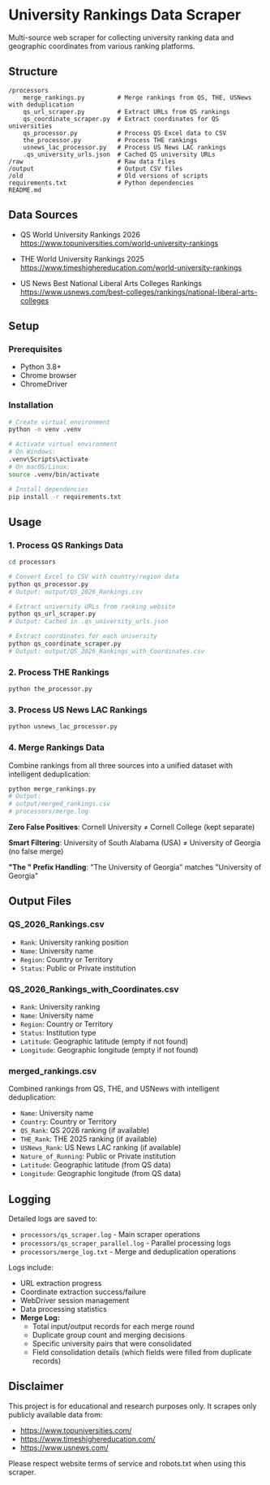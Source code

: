 # University Rankings Data Scraper

Multi-source web scraper for collecting university ranking data and geographic coordinates from various ranking platforms.

## Structure

```
/processors
    merge_rankings.py         # Merge rankings from QS, THE, USNews with deduplication
    qs_url_scraper.py         # Extract URLs from QS rankings
    qs_coordinate_scraper.py  # Extract coordinates for QS universities
    qs_processor.py           # Process QS Excel data to CSV
    the_processor.py          # Process THE rankings
    usnews_lac_processor.py   # Process US News LAC rankings
    .qs_university_urls.json  # Cached QS university URLs
/raw                          # Raw data files
/output                       # Output CSV files
/old                          # Old versions of scripts
requirements.txt              # Python dependencies
README.md
```

## Data Sources

- QS World University Rankings 2026 <https://www.topuniversities.com/world-university-rankings>

- THE World University Rankings 2025 <https://www.timeshighereducation.com/world-university-rankings>

- US News Best National Liberal Arts Colleges Rankings <https://www.usnews.com/best-colleges/rankings/national-liberal-arts-colleges>

## Setup

### Prerequisites

- Python 3.8+
- Chrome browser
- ChromeDriver

### Installation

```bash
# Create virtual environment
python -m venv .venv

# Activate virtual environment
# On Windows:
.venv\Scripts\activate
# On macOS/Linux:
source .venv/bin/activate

# Install dependencies
pip install -r requirements.txt
```

## Usage

### 1. Process QS Rankings Data

```bash
cd processors

# Convert Excel to CSV with country/region data
python qs_processor.py
# Output: output/QS_2026_Rankings.csv

# Extract university URLs from ranking website
python qs_url_scraper.py
# Output: Cached in .qs_university_urls.json

# Extract coordinates for each university
python qs_coordinate_scraper.py
# Output: output/QS_2026_Rankings_with_Coordinates.csv
```

### 2. Process THE Rankings

```bash
python the_processor.py
```

### 3. Process US News LAC Rankings

```bash
python usnews_lac_processor.py
```

### 4. Merge Rankings Data

Combine rankings from all three sources into a unified dataset with intelligent deduplication:

```bash
python merge_rankings.py
# Output:
# output/merged_rankings.csv
# processors/merge.log
```

**Zero False Positives**: Cornell University ≠ Cornell College (kept separate)

**Smart Filtering**: University of South Alabama (USA) ≠ University of Georgia (no false merge)

**"The " Prefix Handling**: "The University of Georgia" matches "University of Georgia"

## Output Files

### QS_2026_Rankings.csv

- `Rank`: University ranking position
- `Name`: University name
- `Region`: Country or Territory
- `Status`: Public or Private institution

### QS_2026_Rankings_with_Coordinates.csv

- `Rank`: University ranking
- `Name`: University name
- `Region`: Country or Territory
- `Status`: Institution type
- `Latitude`: Geographic latitude (empty if not found)
- `Longitude`: Geographic longitude (empty if not found)

### merged_rankings.csv

Combined rankings from QS, THE, and USNews with intelligent deduplication:

- `Name`: University name
- `Country`: Country or Territory
- `QS_Rank`: QS 2026 ranking (if available)
- `THE_Rank`: THE 2025 ranking (if available)
- `USNews_Rank`: US News LAC ranking (if available)
- `Nature_of_Running`: Public or Private institution
- `Latitude`: Geographic latitude (from QS data)
- `Longitude`: Geographic longitude (from QS data)

## Logging

Detailed logs are saved to:

- `processors/qs_scraper.log` - Main scraper operations
- `processors/qs_scraper_parallel.log` - Parallel processing logs
- `processors/merge_log.txt` - Merge and deduplication operations

Logs include:

- URL extraction progress
- Coordinate extraction success/failure
- WebDriver session management
- Data processing statistics
- **Merge Log:**
  - Total input/output records for each merge round
  - Duplicate group count and merging decisions
  - Specific university pairs that were consolidated
  - Field consolidation details (which fields were filled from duplicate records)

## Disclaimer

This project is for educational and research purposes only. It scrapes only publicly available data from:

- <https://www.topuniversities.com/>
- <https://www.timeshighereducation.com/>
- <https://www.usnews.com/>

Please respect website terms of service and robots.txt when using this scraper.
